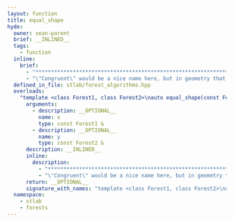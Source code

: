 ```yaml
---
layout: function
title: equal_shape
hyde:
  owner: sean-parent
  brief: __INLINED__
  tags:
    - function
  inline:
    brief:
      - "***********************************************************************************************"
      - "\"Congruent\" would be a nice name here, but in geometry that also implies reflection."
  defined_in_file: stlab/forest_algorithms.hpp
  overloads:
    "template <class Forest1, class Forest2>\nauto equal_shape(const Forest1 &, const Forest2 &) -> bool":
      arguments:
        - description: __OPTIONAL__
          name: x
          type: const Forest1 &
        - description: __OPTIONAL__
          name: y
          type: const Forest2 &
      description: __INLINED__
      inline:
        description:
          - "***********************************************************************************************"
          - "\"Congruent\" would be a nice name here, but in geometry that also implies reflection."
      return: __OPTIONAL__
      signature_with_names: "template <class Forest1, class Forest2>\nauto equal_shape(const Forest1 & x, const Forest2 & y) -> bool"
  namespace:
    - stlab
    - forests
---
```

